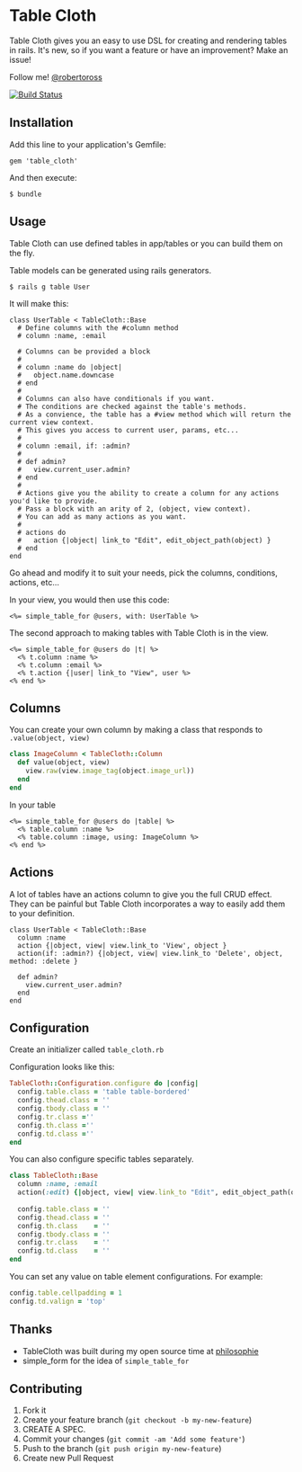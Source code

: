 # Table Cloth

Table Cloth gives you an easy to use DSL for creating and rendering tables in rails.
It's new, so if you want a feature or have an improvement? Make an issue!

Follow me! [@robertoross](http://twitter.com/robertoross)

[![Build Status](https://travis-ci.org/bobbytables/table_cloth.png)](https://travis-ci.org/bobbytables/table_cloth)

## Installation

Add this line to your application's Gemfile:

    gem 'table_cloth'

And then execute:

    $ bundle

## Usage

Table Cloth can use defined tables in app/tables or you can build them on the fly.

Table models can be generated using rails generators.

```
$ rails g table User
```

It will make this:

```
class UserTable < TableCloth::Base
  # Define columns with the #column method
  # column :name, :email

  # Columns can be provided a block
  #
  # column :name do |object|
  #   object.name.downcase
  # end
  #
  # Columns can also have conditionals if you want.
  # The conditions are checked against the table's methods.
  # As a convience, the table has a #view method which will return the current view context.
  # This gives you access to current user, params, etc...
  #
  # column :email, if: :admin?
  #
  # def admin?
  #   view.current_user.admin?
  # end
  #
  # Actions give you the ability to create a column for any actions you'd like to provide.
  # Pass a block with an arity of 2, (object, view context).
  # You can add as many actions as you want.
  #
  # actions do
  #   action {|object| link_to "Edit", edit_object_path(object) }
  # end
end
```

Go ahead and modify it to suit your needs, pick the columns, conditions, actions, etc...

In your view, you would then use this code:
```
<%= simple_table_for @users, with: UserTable %>

```

The second approach to making tables with Table Cloth is in the view.

```
<%= simple_table_for @users do |t| %>
  <% t.column :name %>
  <% t.column :email %>
  <% t.action {|user| link_to "View", user %>
<% end %>
```

## Columns

You can create your own column by making a class that responds to ```.value(object, view)```

```ruby
class ImageColumn < TableCloth::Column
  def value(object, view)
    view.raw(view.image_tag(object.image_url))
  end
end
```

In your table
```
<%= simple_table_for @users do |table| %>
  <% table.column :name %>
  <% table.column :image, using: ImageColumn %>
<% end %>
```

## Actions

A lot of tables have an actions column to give you the full CRUD effect. They can be painful but Table Cloth incorporates a way to easily add them to your definition.

```
class UserTable < TableCloth::Base
  column :name
  action {|object, view| view.link_to 'View', object }
  action(if: :admin?) {|object, view| view.link_to 'Delete', object, method: :delete }

  def admin?
    view.current_user.admin?
  end
end
```


## Configuration

Create an initializer called ```table_cloth.rb```

Configuration looks like this:

```ruby
TableCloth::Configuration.configure do |config|
  config.table.class = 'table table-bordered'
  config.thead.class = ''
  config.tbody.class = ''
  config.tr.class =''
  config.th.class =''
  config.td.class =''
end
```

You can also configure specific tables separately.

```ruby
class TableCloth::Base
  column :name, :email
  action(:edit) {|object, view| view.link_to "Edit", edit_object_path(object) }
  
  config.table.class = ''
  config.thead.class = ''
  config.th.class    = ''
  config.tbody.class = ''
  config.tr.class    = ''
  config.td.class    = ''
end
```

You can set any value on table element configurations. For example:

```ruby
config.table.cellpadding = 1
config.td.valign = 'top'
```

## Thanks

- TableCloth was built during my open source time at [philosophie](http://gophilosophie.com)
- simple_form for the idea of ```simple_table_for```

## Contributing

1. Fork it
2. Create your feature branch (`git checkout -b my-new-feature`)
3. CREATE A SPEC.
4. Commit your changes (`git commit -am 'Add some feature'`)
5. Push to the branch (`git push origin my-new-feature`)
6. Create new Pull Request
